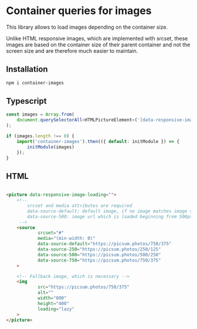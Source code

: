 # Container queries for images

This library allows to load images depending on the container size. 

Unlike HTML responsive images, which are implemented with srcset, 
these images are based on the container size of their parent container 
and not the screen size and are therefore much easier to maintain.

## Installation
```bash
npm i container-images
```

## Typescript

```ts
const images = Array.from(
    document.querySelectorAll<HTMLPictureElement>('[data-responsive-image-loading]'),
);

if (images.length !== 0) {
    import('container-images').then(({ default: initModule }) => {
        initModule(images)
    });
}
```

## HTML

```html

<picture data-responsive-image-loading="">
    <!-- 
        srcset and media attributes are required
        data-source-default: default image, if no image matches image size
        data-source-500: image url which is loaded beginning from 500px image width
     -->
    <source
            srcset="#"
            media="(min-width: 0)"
            data-source-default="https://picsum.photos/750/375"
            data-source-250="https://picsum.photos/250/125"
            data-source-500="https://picsum.photos/500/250"
            data-source-750="https://picsum.photos/750/375"
    >

    <!-- Fallback image, which is necessary -->
    <img
            src="https://picsum.photos/750/375"
            alt=""
            width="800"
            height="400"
            loading="lazy"
    >
</picture>
```
